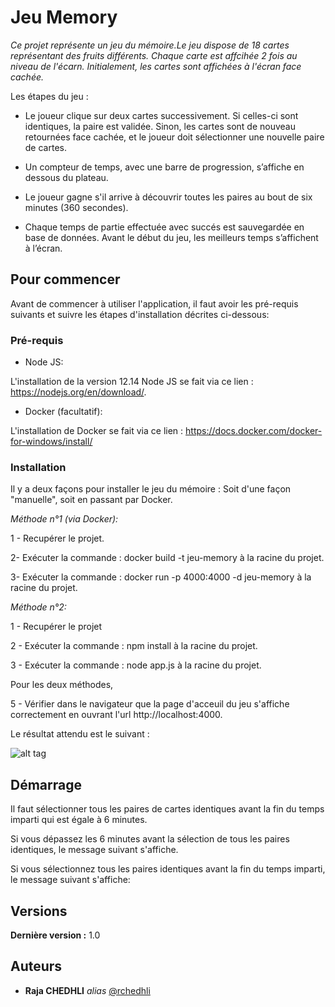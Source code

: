 # Jeu Memory
_Ce projet représente un jeu du mémoire.Le jeu dispose de 18 cartes représentant des fruits différents. Chaque carte est affcihée 2 fois au niveau de l'écarn. Initialement, les cartes sont affichées à l'écran face cachée._

Les étapes du jeu : 

- Le joueur clique sur deux cartes successivement. Si celles-ci sont identiques, la paire est validée. Sinon, les cartes sont de nouveau retournées face cachée, et le joueur doit sélectionner une nouvelle paire de cartes. 
 
- Un compteur de temps, avec une barre de progression, s’affiche en dessous du plateau. 
 
- Le joueur gagne s'il arrive à découvrir toutes les paires au bout de six minutes (360 secondes). 
 
- Chaque temps de partie effectuée avec succés est sauvegardée en base de données. Avant le début du jeu, les meilleurs temps s’affichent à l’écran. 


## Pour commencer

Avant de commencer à utiliser l'application, il faut avoir les pré-requis suivants et suivre les étapes d'installation décrites ci-dessous:

### Pré-requis

- Node JS:

L'installation de la version 12.14 Node JS se fait via ce lien : https://nodejs.org/en/download/.

- Docker (facultatif):

L'installation de Docker se fait via ce lien : https://docs.docker.com/docker-for-windows/install/

### Installation

Il y a deux façons pour installer le jeu du mémoire : Soit d'une façon "manuelle", soit en passant par Docker.

_Méthode n°1 (via Docker):_

1 - Recupérer le projet.

2- Exécuter la commande : docker build -t jeu-memory à la racine du projet.

3- Exécuter la commande : docker run -p 4000:4000 -d jeu-memory à la racine du projet.

_Méthode n°2:_

1 - Recupérer le projet

2 - Exécuter la commande : npm install à la racine du projet.

3 - Exécuter la commande : node app.js à la racine du projet.

Pour les deux méthodes, 

5 - Vérifier dans le navigateur que la page d'acceuil du jeu s'affiche correctement en ouvrant l'url http://localhost:4000.

Le résultat attendu est le suivant :

![alt tag](https://user-images.githubusercontent.com/57545358/71825160-89e87b00-309b-11ea-8cc9-bdec46feeece.PNG)


## Démarrage

Il faut sélectionner tous les paires de cartes identiques avant la fin du temps imparti qui est égale à 6 minutes.

Si vous dépassez les 6 minutes avant la sélection de tous les paires identiques, le message suivant s'affiche.

Si vous sélectionnez tous les paires identiques avant la fin du temps imparti, le message suivant s'affiche:



## Versions

**Dernière version :** 1.0


## Auteurs

* **Raja CHEDHLI** _alias_ [@rchedhli](https://github.com/rchedhli)




